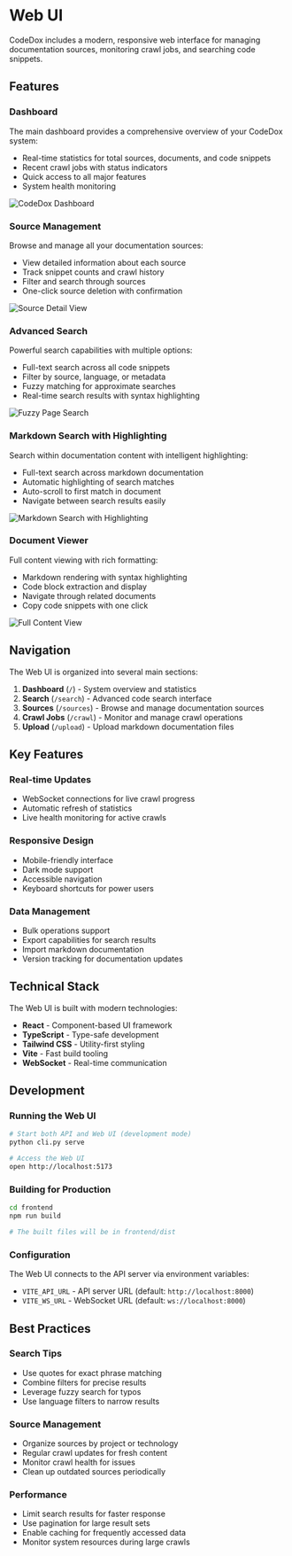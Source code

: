 # Web UI

CodeDox includes a modern, responsive web interface for managing documentation sources, monitoring crawl jobs, and searching code snippets.

## Features

### Dashboard
The main dashboard provides a comprehensive overview of your CodeDox system:
- Real-time statistics for total sources, documents, and code snippets
- Recent crawl jobs with status indicators
- Quick access to all major features
- System health monitoring

![CodeDox Dashboard](../screenshots/WebUI-Dashboard.webp)

### Source Management
Browse and manage all your documentation sources:
- View detailed information about each source
- Track snippet counts and crawl history
- Filter and search through sources
- One-click source deletion with confirmation

![Source Detail View](../screenshots/WebUI-Source-Detail.webp)

### Advanced Search
Powerful search capabilities with multiple options:
- Full-text search across all code snippets
- Filter by source, language, or metadata
- Fuzzy matching for approximate searches
- Real-time search results with syntax highlighting

![Fuzzy Page Search](../screenshots/WebUI-Fuzzy-Page-Search.webp)

### Markdown Search with Highlighting
Search within documentation content with intelligent highlighting:
- Full-text search across markdown documentation
- Automatic highlighting of search matches
- Auto-scroll to first match in document
- Navigate between search results easily

![Markdown Search with Highlighting](../screenshots/CodeDoX-WebUI-Markdown-Search.webp)

### Document Viewer
Full content viewing with rich formatting:
- Markdown rendering with syntax highlighting
- Code block extraction and display
- Navigate through related documents
- Copy code snippets with one click

![Full Content View](../screenshots/WebUI-Full-Content-View.webp)

## Navigation

The Web UI is organized into several main sections:

1. **Dashboard** (`/`) - System overview and statistics
2. **Search** (`/search`) - Advanced code search interface
3. **Sources** (`/sources`) - Browse and manage documentation sources
4. **Crawl Jobs** (`/crawl`) - Monitor and manage crawl operations
5. **Upload** (`/upload`) - Upload markdown documentation files

## Key Features

### Real-time Updates
- WebSocket connections for live crawl progress
- Automatic refresh of statistics
- Live health monitoring for active crawls

### Responsive Design
- Mobile-friendly interface
- Dark mode support
- Accessible navigation
- Keyboard shortcuts for power users

### Data Management
- Bulk operations support
- Export capabilities for search results
- Import markdown documentation
- Version tracking for documentation updates

## Technical Stack

The Web UI is built with modern technologies:
- **React** - Component-based UI framework
- **TypeScript** - Type-safe development
- **Tailwind CSS** - Utility-first styling
- **Vite** - Fast build tooling
- **WebSocket** - Real-time communication

## Development

### Running the Web UI

```bash
# Start both API and Web UI (development mode)
python cli.py serve

# Access the Web UI
open http://localhost:5173
```

### Building for Production

```bash
cd frontend
npm run build

# The built files will be in frontend/dist
```

### Configuration

The Web UI connects to the API server via environment variables:
- `VITE_API_URL` - API server URL (default: `http://localhost:8000`)
- `VITE_WS_URL` - WebSocket URL (default: `ws://localhost:8000`)

## Best Practices

### Search Tips
- Use quotes for exact phrase matching
- Combine filters for precise results
- Leverage fuzzy search for typos
- Use language filters to narrow results

### Source Management
- Organize sources by project or technology
- Regular crawl updates for fresh content
- Monitor crawl health for issues
- Clean up outdated sources periodically

### Performance
- Limit search results for faster response
- Use pagination for large result sets
- Enable caching for frequently accessed data
- Monitor system resources during large crawls